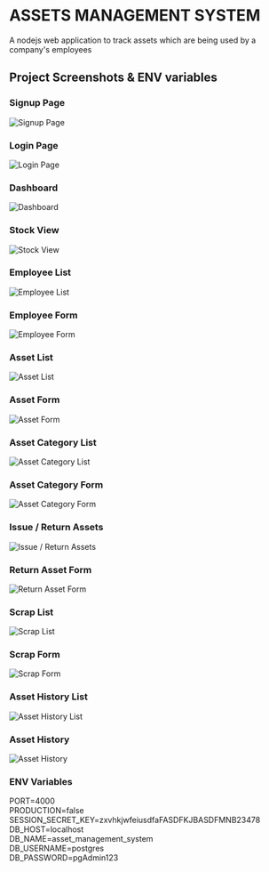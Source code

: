 # ASSETS MANAGEMENT SYSTEM
A nodejs web application to track assets which are being used by a company's employees

## Project Screenshots & ENV variables

### Signup Page
![Signup Page](screenshots/auth_register.png)

### Login Page
![Login Page](screenshots/auth_login.png)

### Dashboard
![Dashboard](screenshots/pg1.png)

### Stock View
![Stock View](screenshots/pg0.png)

### Employee List
![Employee List](screenshots/pg2.png)

### Employee Form
![Employee Form](screenshots/pg3.png)

### Asset List
![Asset List](screenshots/pg4.png)

### Asset Form
![Asset Form](screenshots/pg6.png)

### Asset Category List
![Asset Category List](screenshots/pg7.png)

### Asset Category Form
![Asset Category Form](screenshots/pg8.png)

### Issue / Return Assets
![Issue / Return Assets](screenshots/pg10.png)

### Return Asset Form
![Return Asset Form](screenshots/pg9.png)
 
### Scrap List
![Scrap List](screenshots/pg11.png)

### Scrap Form
![Scrap Form](screenshots/pg12.png)

### Asset History List
![Asset History List](screenshots/pg13.png)

### Asset History
![Asset History](screenshots/pg14.png)

###  ENV Variables
PORT=4000<br>
PRODUCTION=false<br>
SESSION_SECRET_KEY=zxvhkjwfeiusdfaFASDFKJBASDFMNB23478<br>
DB_HOST=localhost<br>
DB_NAME=asset_management_system<br>
DB_USERNAME=postgres<br>
DB_PASSWORD=pgAdmin123<br>
